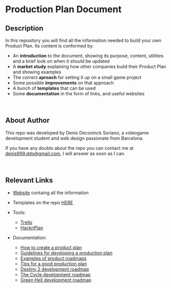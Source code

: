 # Production Plan Document

## Description

In this repository you will find all the information needed to build your own Product Plan. Its content is conformed by:

- An **introduction** to the document, showing its purpose, content, utilities and a brief look on when it should be updated
- A **market study** explaining how other companies build their Product Plan and showing examples
- The correct **aproach** for setting it up on a small game project
- Some possible **improvements** on that approach
- A bunch of **templates** that can be used
- Some **documentation** in the form of links, and useful websites
<br/><br/><br/>
## About Author

This repo was developed by Denis Deconinck Soriano, a videogame development student and web design passionate from Barcelona.

If you have any doubts about the repo you can contact me at denis999.dds@gmail.com, I will answer as soon as I can.
<br/><br/><br/>
## Relevant Links

- [Website](https://denisdrk6.github.io/ProductionPlan/) containg all the information

- Templates on the repo [HERE](https://github.com/Denisdrk6/ProductionPlan/tree/main/docs/templates)

- Tools:
  - [Trello](https://trello.com/)
  - [HacknPlan](https://hacknplan.com/)

- Documentation:
  - [How to create a product plan](https://blog.bit.ai/product-plan/)
  - [Guidelines for developing a production plan](https://resources.sei.cmu.edu/asset_files/TechnicalReport/2002_005_001_14024.pdf)
  - [Examples of product roadmaps](https://www.productboard.com/blog/4-roadmap-examples/#7-examples-of-effective-product-roadmaps)
  - [Tips for a good production plan](https://www.bdc.ca/en/articles-tools/operations/operational-efficiency/production-plan-top-tips-improving-operations)
  - [Destiny 2 development roadmap](https://www.bungie.net/en/News/Article/46735)
  - [The Cycle development roadmap](https://thecycle.game/development-roadmap/)
  - [Green Hell development roadmap](https://www.gameskinny.com/xgvcl/green-hell-developers-release-game-dev-roadmap)
